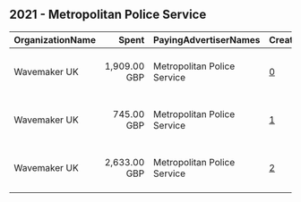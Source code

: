 ## 2021 - Metropolitan Police Service 
|OrganizationName|Spent|PayingAdvertiserNames|CreativeUrls|Impressions|Genders|AgeBrackets|CountryCodes|BillingAddresses|CandidateBallotInformation|
|:---|---:|:---|:---|---:|:---|:---|:---|:---|:---|
|Wavemaker UK|1,909.00 GBP|Metropolitan Police Service|[0](https://www.snap.com/political-ads/asset/433f7ac3eb45a7ba9f3e8f7ba50a09d4423e5f3cc03879e9db6715b0c039cf34?mediaType=mp4)|388,362||18-26|united kingdom|"Sea Containers, 18 Upper Ground,London,SE1 9ET,GB"||
|Wavemaker UK|745.00 GBP|Metropolitan Police Service|[1](https://www.snap.com/political-ads/asset/2a2a7f32dd92e546f4ad2df94d03a766bf030ea8cbf223b0f1b4dc4458c389aa?mediaType=mp4)|189,658||18-26|united kingdom|"Sea Containers, 18 Upper Ground,London,SE1 9ET,GB"||
|Wavemaker UK|2,633.00 GBP|Metropolitan Police Service|[2](https://www.snap.com/political-ads/asset/43106cc5c9e7f097bb178fd0fd180223d8f19d008b708d3b296840a8a6b281dd?mediaType=mp4)|739,876||18-26|united kingdom|"Sea Containers, 18 Upper Ground,London,SE1 9ET,GB"||
